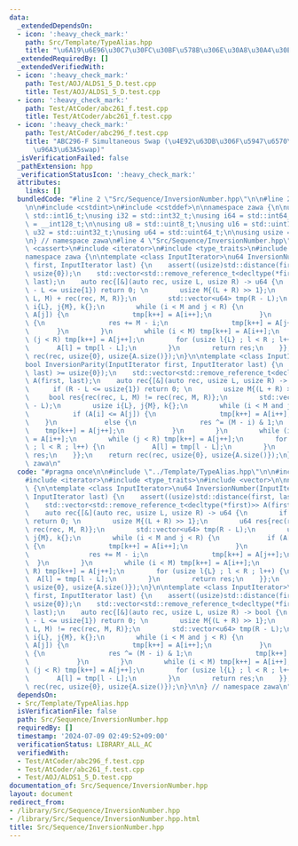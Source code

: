 ```yaml
---
data:
  _extendedDependsOn:
  - icon: ':heavy_check_mark:'
    path: Src/Template/TypeAlias.hpp
    title: "\u6A19\u6E96\u30C7\u30FC\u30BF\u578B\u306E\u30A8\u30A4\u30EA\u30A2\u30B9"
  _extendedRequiredBy: []
  _extendedVerifiedWith:
  - icon: ':heavy_check_mark:'
    path: Test/AOJ/ALDS1_5_D.test.cpp
    title: Test/AOJ/ALDS1_5_D.test.cpp
  - icon: ':heavy_check_mark:'
    path: Test/AtCoder/abc261_f.test.cpp
    title: Test/AtCoder/abc261_f.test.cpp
  - icon: ':heavy_check_mark:'
    path: Test/AtCoder/abc296_f.test.cpp
    title: "ABC296-F Simultaneous Swap (\u4E92\u63DB\u306F\u5947\u6570\u56DE\u306E\
      \u96A3\u63A5swap)"
  _isVerificationFailed: false
  _pathExtension: hpp
  _verificationStatusIcon: ':heavy_check_mark:'
  attributes:
    links: []
  bundledCode: "#line 2 \"Src/Sequence/InversionNumber.hpp\"\n\n#line 2 \"Src/Template/TypeAlias.hpp\"\
    \n\n#include <cstdint>\n#include <cstddef>\n\nnamespace zawa {\n\nusing i16 =\
    \ std::int16_t;\nusing i32 = std::int32_t;\nusing i64 = std::int64_t;\nusing i128\
    \ = __int128_t;\n\nusing u8 = std::uint8_t;\nusing u16 = std::uint16_t;\nusing\
    \ u32 = std::uint32_t;\nusing u64 = std::uint64_t;\n\nusing usize = std::size_t;\n\
    \n} // namespace zawa\n#line 4 \"Src/Sequence/InversionNumber.hpp\"\n\n#include\
    \ <cassert>\n#include <iterator>\n#include <type_traits>\n#include <vector>\n\n\
    namespace zawa {\n\ntemplate <class InputIterator>\nu64 InversionNumber(InputIterator\
    \ first, InputIterator last) {\n    assert((usize)std::distance(first, last) >=\
    \ usize{0});\n    std::vector<std::remove_reference_t<decltype(*first)>> A(first,\
    \ last);\n    auto rec{[&](auto rec, usize L, usize R) -> u64 {\n        if (R\
    \ - L <= usize{1}) return 0; \n        usize M{(L + R) >> 1};\n        u64 res{rec(rec,\
    \ L, M) + rec(rec, M, R)};\n        std::vector<u64> tmp(R - L);\n        usize\
    \ i{L}, j{M}, k{};\n        while (i < M and j < R) {\n            if (A[i] <=\
    \ A[j]) {\n                tmp[k++] = A[i++];\n            }\n            else\
    \ {\n                res += M - i;\n                tmp[k++] = A[j++];\n     \
    \       }\n        }\n        while (i < M) tmp[k++] = A[i++];\n        while\
    \ (j < R) tmp[k++] = A[j++];\n        for (usize l{L} ; l < R ; l++) {\n     \
    \       A[l] = tmp[l - L];\n        }\n        return res;\n    }};\n    return\
    \ rec(rec, usize{0}, usize{A.size()});\n}\n\ntemplate <class InputIterator>\n\
    bool InversionParity(InputIterator first, InputIterator last) {\n    assert((usize)std::distance(first,\
    \ last) >= usize{0});\n    std::vector<std::remove_reference_t<decltype(*first)>>\
    \ A(first, last);\n    auto rec{[&](auto rec, usize L, usize R) -> bool {\n  \
    \      if (R - L <= usize{1}) return 0; \n        usize M{(L + R) >> 1};\n   \
    \     bool res{rec(rec, L, M) != rec(rec, M, R)};\n        std::vector<u64> tmp(R\
    \ - L);\n        usize i{L}, j{M}, k{};\n        while (i < M and j < R) {\n \
    \           if (A[i] <= A[j]) {\n                tmp[k++] = A[i++];\n        \
    \    }\n            else {\n                res ^= (M - i) & 1;\n            \
    \    tmp[k++] = A[j++];\n            }\n        }\n        while (i < M) tmp[k++]\
    \ = A[i++];\n        while (j < R) tmp[k++] = A[j++];\n        for (usize l{L}\
    \ ; l < R ; l++) {\n            A[l] = tmp[l - L];\n        }\n        return\
    \ res;\n    }};\n    return rec(rec, usize{0}, usize{A.size()});\n}\n\n} // namespace\
    \ zawa\n"
  code: "#pragma once\n\n#include \"../Template/TypeAlias.hpp\"\n\n#include <cassert>\n\
    #include <iterator>\n#include <type_traits>\n#include <vector>\n\nnamespace zawa\
    \ {\n\ntemplate <class InputIterator>\nu64 InversionNumber(InputIterator first,\
    \ InputIterator last) {\n    assert((usize)std::distance(first, last) >= usize{0});\n\
    \    std::vector<std::remove_reference_t<decltype(*first)>> A(first, last);\n\
    \    auto rec{[&](auto rec, usize L, usize R) -> u64 {\n        if (R - L <= usize{1})\
    \ return 0; \n        usize M{(L + R) >> 1};\n        u64 res{rec(rec, L, M) +\
    \ rec(rec, M, R)};\n        std::vector<u64> tmp(R - L);\n        usize i{L},\
    \ j{M}, k{};\n        while (i < M and j < R) {\n            if (A[i] <= A[j])\
    \ {\n                tmp[k++] = A[i++];\n            }\n            else {\n \
    \               res += M - i;\n                tmp[k++] = A[j++];\n          \
    \  }\n        }\n        while (i < M) tmp[k++] = A[i++];\n        while (j <\
    \ R) tmp[k++] = A[j++];\n        for (usize l{L} ; l < R ; l++) {\n          \
    \  A[l] = tmp[l - L];\n        }\n        return res;\n    }};\n    return rec(rec,\
    \ usize{0}, usize{A.size()});\n}\n\ntemplate <class InputIterator>\nbool InversionParity(InputIterator\
    \ first, InputIterator last) {\n    assert((usize)std::distance(first, last) >=\
    \ usize{0});\n    std::vector<std::remove_reference_t<decltype(*first)>> A(first,\
    \ last);\n    auto rec{[&](auto rec, usize L, usize R) -> bool {\n        if (R\
    \ - L <= usize{1}) return 0; \n        usize M{(L + R) >> 1};\n        bool res{rec(rec,\
    \ L, M) != rec(rec, M, R)};\n        std::vector<u64> tmp(R - L);\n        usize\
    \ i{L}, j{M}, k{};\n        while (i < M and j < R) {\n            if (A[i] <=\
    \ A[j]) {\n                tmp[k++] = A[i++];\n            }\n            else\
    \ {\n                res ^= (M - i) & 1;\n                tmp[k++] = A[j++];\n\
    \            }\n        }\n        while (i < M) tmp[k++] = A[i++];\n        while\
    \ (j < R) tmp[k++] = A[j++];\n        for (usize l{L} ; l < R ; l++) {\n     \
    \       A[l] = tmp[l - L];\n        }\n        return res;\n    }};\n    return\
    \ rec(rec, usize{0}, usize{A.size()});\n}\n\n} // namespace zawa\n"
  dependsOn:
  - Src/Template/TypeAlias.hpp
  isVerificationFile: false
  path: Src/Sequence/InversionNumber.hpp
  requiredBy: []
  timestamp: '2024-07-09 02:49:52+09:00'
  verificationStatus: LIBRARY_ALL_AC
  verifiedWith:
  - Test/AtCoder/abc296_f.test.cpp
  - Test/AtCoder/abc261_f.test.cpp
  - Test/AOJ/ALDS1_5_D.test.cpp
documentation_of: Src/Sequence/InversionNumber.hpp
layout: document
redirect_from:
- /library/Src/Sequence/InversionNumber.hpp
- /library/Src/Sequence/InversionNumber.hpp.html
title: Src/Sequence/InversionNumber.hpp
---
```

